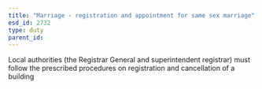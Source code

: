 ```yaml
---
title: "Marriage - registration and appointment for same sex marriage"
esd_id: 2732
type: duty
parent_id:  
---
```


Local authorities (the Registrar General and superintendent registrar) must follow the prescribed procedures on registration and cancellation of a building 

